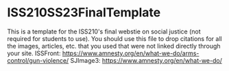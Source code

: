 # ISS210SS23FinalTemplate
This is a template for the ISS210's final webstie on social justice (not required for students to use). You should use this file to drop citations for all the images, articles, etc. that you used that were not linked directly through your site. 
ISSFront: https://www.amnesty.org/en/what-we-do/arms-control/gun-violence/
SJImage3: https://www.amnesty.org/en/what-we-do/ 
